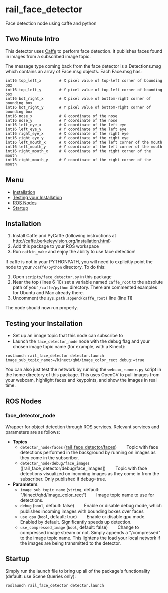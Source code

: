 # rail_face_detector
Face detection node using caffe and python

## Two Minute Intro

This detector uses [Caffe](http://caffe.berkeleyvision.org/) to perform face detection. It publishes faces found in images from a subscribed image topic.

The message type coming back from the face detector is a Detections.msg which contains an array of Face.msg objects. Each Face.msg has:
```
int16 top_left_x        # X pixel value of top-left corner of bounding box
int16 top_left_y        # Y pixel value of top-left corner of bounding box
int16 bot_right_x       # X pixel value of bottom-right corner of bounding box
int16 bot_right_y       # Y pixel value of bottom-right corner of bounding box
int16 nose_x            # X coordinate of the nose
int16 nose_y            # Y coordinate of the nose
int16 left_eye_x        # X coordinate of the left eye
int16 left_eye_y        # Y coordinate of the left eye
int16 right_eye_x       # X coordinate of the right eye
int16 right_eye_y       # Y coordinate of the right eye
int16 left_mouth_x      # X coordinate of the left corner of the mouth
int16 left_mouth_y      # Y coordinate of the left corner of the mouth
int16 right_mouth_x     # X coordinate of the right corner of the mouth
int16 right_mouth_y     # Y coordinate of the right corner of the mouth
```

## Menu
 * [Installation](#installation)
 * [Testing your Installation](#testing-your-installation)
 * [ROS Nodes](#ros-nodes)
 * [Startup](#startup)

## Installation

1. Install Caffe and PyCaffe (following instructions at http://caffe.berkeleyvision.org/installation.html)
1. Add this package to your ROS workspace
1. Run `catkin_make` and enjoy the ability to use face detection!

If caffe is not in your PYTHONPATH, you will need to explicitly point the node to your `/caffe/python` directory. To do this:
1. Open `scripts/face_detector.py` in this package
1. Near the top (lines 6-10) set a variable named `caffe_root` to the absolute path of your `/caffe/python` directory. There are commented examples for Ubuntu and Mac already there.
1. Uncomment the `sys.path.append(caffe_root)` line (line 11)

The node should now run properly.

## Testing your Installation

- Set up an image topic that this node can subscribe to
- Launch the `face_detector_node` node with the debug flag and your chosen image topic name (for example, with a Kinect):
```
roslaunch rail_face_detector detector.launch image_sub_topic_name:=/kinect/qhd/image_color_rect debug:=true
```
You can also just test the network by running the `webcam_runner.py` script in the home directory of this package. This uses OpenCV to pull images from your webcam, highlight faces and keypoints, and show the images in real time.

## ROS Nodes

### face_detector_node

Wrapper for object detection through ROS services.  Relevant services and parameters are as follows:

* **Topics**
  * `detector_node/faces` ([rail_face_detector/faces](msg/Detections.msg))
&nbsp;&nbsp;&nbsp;&nbsp;&nbsp;&nbsp; Topic with face detections performed in the background by running on images as they come in the subscriber.
  * `detector_node/debug/face_images` ([rail_face_detector/debug/face_images])
&nbsp;&nbsp;&nbsp;&nbsp;&nbsp;&nbsp; Topic with face detections visualized on incoming images as they come in from the subscriber. Only published if debug=true.
* **Parameters**
  * `image_sub_topic_name` (`string`, default: "/kinect/qhd/image_color_rect")
 &nbsp;&nbsp;&nbsp;&nbsp;&nbsp;&nbsp; Image topic name to use for detections.
  * `debug` (`bool`, default: false)
 &nbsp;&nbsp;&nbsp;&nbsp;&nbsp;&nbsp; Enable or disable debug mode, which publishes incoming images with bounding boxes over faces
  * `use_gpu` (`bool`, default: true)
 &nbsp;&nbsp;&nbsp;&nbsp;&nbsp;&nbsp; Enable or disable gpu mode. Enabled by default. Significantly speeds up detection.
   * `use_compressed_image` (`bool`, default: false)
 &nbsp;&nbsp;&nbsp;&nbsp;&nbsp;&nbsp; Change to compressed image stream or not. Simply appends a "/compressed" to the image topic name. This lightens the load your local network if the images are being transmitted to the detector.

## Startup

Simply run the launch file to bring up all of the package's functionality (default: use Scene Queries only):
```
roslaunch rail_face_detector detector.launch
```
